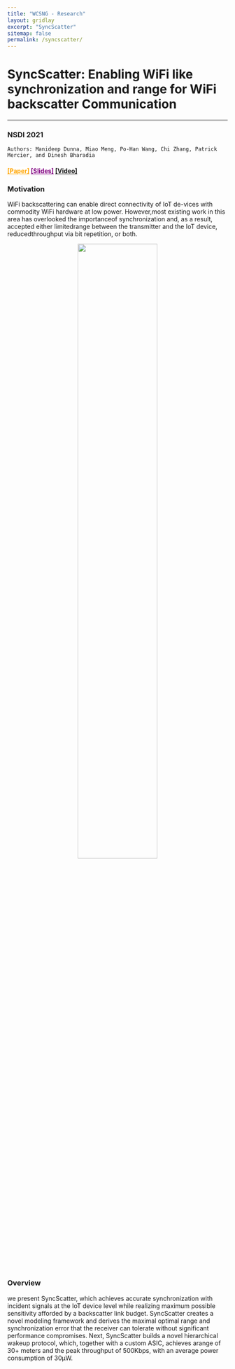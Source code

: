 ```yaml
---
title: "WCSNG - Research"
layout: gridlay
excerpt: "SyncScatter"
sitemap: false
permalink: /syncscatter/
---
```


# SyncScatter: Enabling WiFi like synchronization and range for WiFi backscatter Communication
---
### NSDI 2021
```
Authors: Manideep Dunna, Miao Meng, Po-Han Wang, Chi Zhang, Patrick Mercier, and Dinesh Bharadia
```


#### <a href="{{ site.url }}{{ site.baseurl }}/files/syncscatter.pdf" style="background-color: white; color: orange;">[Paper]</a> <a href="{{ site.url }}{{ site.baseurl }}/files/nsdi21_slides_dunna.pdf" style="background-color: white; color: purple;">[Slides]</a> <a href="https://drive.google.com/file/d/1HLOmupRVde8Akssg3BT88-4PR7vTBsR5/view?usp=sharing">[Video]</a>



### Motivation
WiFi backscattering can enable direct connectivity of IoT de-vices with commodity WiFi hardware at low power. However,most existing work in this area has overlooked the importanceof synchronization and, as a result, accepted either limitedrange between the transmitter and the IoT device, reducedthroughput via bit repetition, or both. 


<div class="col-sm-12 clearfix">
  <center><a href="{{ site.url }}{{ site.baseurl }}/images/respic/backscatter/syncscatter.png"><img src="{{ site.url }}{{ site.baseurl }}/images/respic/backscatter/syncscatter.png" width="60%"  > </a>
  </center>
</div>


### Overview 
we present SyncScatter, which achieves accurate synchronization with incident signals at the IoT device level while realizing maximum possible sensitivity afforded by a backscatter link budget. SyncScatter creates a novel modeling framework and derives the maximal optimal range and synchronization error that the receiver can tolerate without significant performance compromises. Next, SyncScatter builds a novel hierarchical wakeup protocol, which, together with a custom ASIC, achieves arange of 30+ meters and the peak throughput of 500Kbps, with an average power consumption of 30μW.




